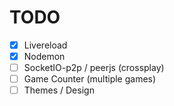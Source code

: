 # TODO

- [x] Livereload
- [x] Nodemon
- [ ] SocketIO-p2p / peerjs (crossplay)
- [ ] Game Counter (multiple games)
- [ ] Themes / Design